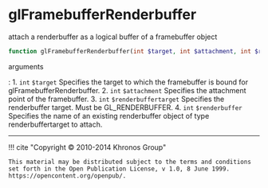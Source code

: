 # glFramebufferRenderbuffer
attach a renderbuffer as a logical buffer of a framebuffer object

```php
function glFramebufferRenderbuffer(int $target, int $attachment, int $renderbuffertarget, int $renderbuffer) : void
```

arguments

:    1. `int` `$target` Specifies the target to which the framebuffer is bound for
    glFramebufferRenderbuffer.
    2. `int` `$attachment` Specifies the attachment point of the framebuffer.
    3. `int` `$renderbuffertarget` Specifies the renderbuffer target. Must be
    <constant>GL_RENDERBUFFER</constant>.
    4. `int` `$renderbuffer` Specifies the name of an existing renderbuffer
    object of type renderbuffertarget to attach.

---
     

!!! cite "Copyright © 2010-2014 Khronos Group"

    This material may be distributed subject to the terms and conditions set forth in the Open Publication License, v 1.0, 8 June 1999. https://opencontent.org/openpub/.